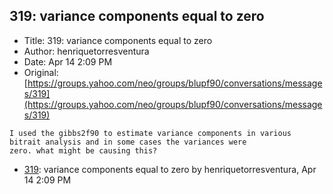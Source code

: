 ## 319: variance components equal to zero

- Title: 319: variance components equal to zero
- Author: henriquetorresventura
- Date: Apr 14 2:09 PM
- Original: [https://groups.yahoo.com/neo/groups/blupf90/conversations/messages/319](https://groups.yahoo.com/neo/groups/blupf90/conversations/messages/319)

```
I used the gibbs2f90 to estimate variance components in various bitrait analysis and in some cases the variances were
zero. what might be causing this?
```

- [319](0319.md): variance components equal to zero by henriquetorresventura, Apr 14 2:09 PM
